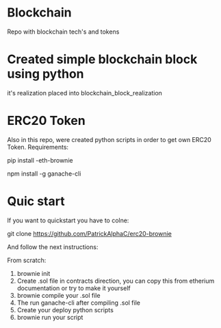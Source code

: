# Blockchain
Repo with blockchain tech's and tokens

# Created simple blockchain block using python
it's realization placed into blockchain_block_realization

# ERC20 Token
Also in this repo, were created python scripts in order to get own ERC20 Token.
Requirements:

  pip install -eth-brownie 
  
  npm install -g ganache-cli

# Quic start
If you want to quickstart you have to colne:

git clone https://github.com/PatrickAlphaC/erc20-brownie

And follow the next instructions:

From scratch:
1) brownie init
2) Create .sol file in contracts direction, you can copy this from etherium documentation or try to make it yourself
3) brownie compile your .sol file
4) The run ganache-cli after compiling .sol file
5) Create your deploy python scripts 
6) brownie run your script

